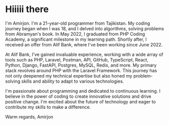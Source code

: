 # Hiiiii there 
I'm Amirjon. I'm a 21-year-old programmer from Tajikistan. My coding journey began when I was 18, and I delved into algorithms, solving problems from Abramyan's book. In May 2022, I graduated from PHP Coding Academy, a significant milestone in my learning path. Shortly after, I received an offer from Alif Bank, where I've been working since June 2022.

At Alif Bank, I've gained invaluable experience, working with a wide array of tools such as PHP, Laravel, Postman, API, GitHub, TypeScript, React, Python, Django, FastAPI, Postgres, MySQL, Redis, and more. My primary stack revolves around PHP with the Laravel Framework. This journey has not only deepened my technical expertise but also honed my problem-solving skills and ability to adapt to various technologies.

I'm passionate about programming and dedicated to continuous learning. I believe in the power of coding to create innovative solutions and drive positive change. I'm excited about the future of technology and eager to contribute my skills to make a difference.

Warm regards,
Amirjon
